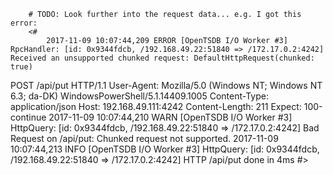 
        # TODO: Look further into the request data... e.g. I got this error:
        <#
            2017-11-09 10:07:44,209 ERROR [OpenTSDB I/O Worker #3] RpcHandler: [id: 0x9344fdcb, /192.168.49.22:51840 => /172.17.0.2:4242] Received an unsupported chunked request: DefaultHttpRequest(chunked: true)
POST /api/put HTTP/1.1
User-Agent: Mozilla/5.0 (Windows NT; Windows NT 6.3; da-DK) WindowsPowerShell/5.1.14409.1005
Content-Type: application/json
Host: 192.168.49.111:4242
Content-Length: 211
Expect: 100-continue
2017-11-09 10:07:44,210 WARN  [OpenTSDB I/O Worker #3] HttpQuery: [id: 0x9344fdcb, /192.168.49.22:51840 => /172.17.0.2:4242] Bad Request on /api/put: Chunked request not supported.
2017-11-09 10:07:44,213 INFO  [OpenTSDB I/O Worker #3] HttpQuery: [id: 0x9344fdcb, /192.168.49.22:51840 => /172.17.0.2:4242] HTTP /api/put done in 4ms
        #>